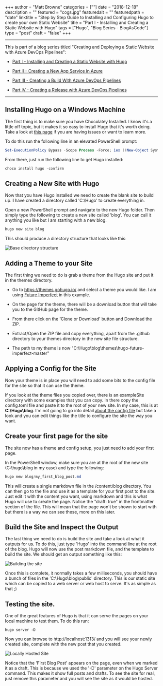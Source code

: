 +++
author = "Matt Browne"
categories = [""]
date = "2018-12-18"
description = ""
featured = "cogs.jpg"
featuredalt = ""
featuredpath = "date"
linktitle = "Step by Step Guide to Installing and Configuring Hugo to create your own Static Website"
title = "Part I - Installing and Creating a Static Website with Hugo"
tags = ["Hugo", "Blog Series - BlogAsCode"]
type = "post"
draft = "false"
+++ 

---
This is part of a blog series titled "Creating and Deploying a Static Website with Azure DevOps Pipelines":

* [Part I - Installing and Creating a Static Website with Hugo](/blog/part-i-installing-and-creating-a-static-website-with-hugo/)

* [Part II - Creating a New App Service in Azure](/blog/part-ii-creating-a-new-app-service-in-azure/)

* [Part III - Creating a Build With Azure DevOps Pipelines](/blog/part-iii-creating-a-build-with-azure-devops-pipelines/)

* [Part IV - Creating a Release with Azure DevOps Pipelines](/blog/part-iv-creating-a-release-with-azure-devops-pipelines/)


---

## Installing Hugo on a Windows Machine

The first thing is to make sure you have Chocolatey Installed.  I know it's a little off topic, but it makes it so easy to install Hugo that it's worth doing. Take a look at [this page](https://chocolatey.org/install) if you are having issues or want to learn more.

To do this run the following line in an elevated PowerShell prompt:


```PowerShell
Set-ExecutionPolicy Bypass -Scope Process -Force; iex ((New-Object System.Net.WebClient).DownloadString('https://chocolatey.org/install.ps1'))
```

From there, just run the following line to get Hugo installed:

```PowerShell
choco install hugo -confirm
```

## Creating a New Site with Hugo

Now that you have Hugo installed we need to create the blank site to build up.  I have created a directory called 'C:\Hugo' to create everything in.

Open a new PowerShell prompt and navigate to the new Hugo folder.  Then simply type the following to create a new site called 'blog'.  You can call it anything you like but I am starting with a new blog.

```PowerShell
hugo new site blog
```

This should produce a directory structure that looks like this:

![Base directory structure](/img/2018/12/Hugo_2.png)


## Adding a Theme to your Site

The first thing we need to do is grab a theme from the Hugo site and put it in the themes directory.  
* Go to https://themes.gohugo.io/ and select a theme you would like.  I am using [Future Imperfect](https://themes.gohugo.io/future-imperfect/) in this example.  

* On the page for the theme, there will be a download button that will take you to the GitHub page for the theme. 

* From there click on the 'Clone or Download' button and Download the ZIP. 

* Extract/Open the ZIP file and copy everything, apart from the .github  directory to your themes directory in the new site file structure.

* The path to my theme is now "C:\Hugo\blog\themes\hugo-future-imperfect-master" 

## Applying a Config for the Site

Now your theme is in place you will need to add some bits to the config file for the site so that it can use the theme.  

If you look at the theme files you copied over, there is an exampleSite directory with some examples that you can copy.  In there copy the config.toml file and paste it to the root of your new site.  In my case, this is at **C:\Hugo\blog**.  I'm not going to go into detail [about the config file](https://gohugo.io/getting-started/configuration/) but take a look and you can edit things like the title to configure the site the way you want.


## Create your first page for the site

The site now has a theme and config setup, you just need to add your first page.

In the PowerShell window, make sure you are at the root of the new site (C:\hugo\blog in my case) and type the following:

```PowerShell
hugo new blog/my_first_blog_post.md
```

This will create a single markdown file in the /content/blog directory.  You can then go to the file and use it as a template for your first post to the site.  Just edit it with the content you want, using markdown and this is what Hugo will use to create the page.  Notice the "draft: true" in the frontmatter section of the file.  This will mean that the page won't be shown to start with but there is a way we can see these, more on this later.

## Build the Site and Inspect the Output

The last thing we need to do is build the site and take a look at what it outputs for us.  To do this, just type 'Hugo' into the command line at the root of the blog.  Hugo will now use the post markdown file, and the template to build the site.  We should get an output something like this:


![Building the site](/img/2018/12/Hugo_3.png)

Once this is complete, it normally takes a few milliseconds, you should have a bunch of files in the 'C:\Hugo\blog\public' directory.  This is our static site which can be copied to a web server or web host to serve.  It's as simple as that ;)

## Testing the site.

One of the great features of Hugo is that it can serve the pages on your local machine to test them.  To do this run:
```
hugo server -D
```
Now you can browse to http://localhost:1313/ and you will see your newly created site, complete with the new post that you created.

![Locally Hosted Site](/img/2018/12/Hugo_4.png)

Notice that the 'First Blog Post' appears on the page, even when we marked it as a draft.  This is because we used the '-D' parameter on the Hugo Server command.  This makes it show full posts and drafts.  To see the site for real, just remove this parameter and you will see the site as it would be hosted. 